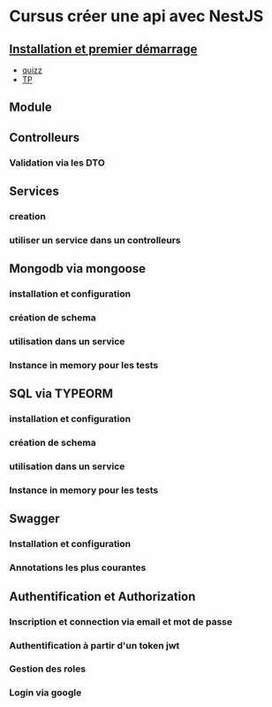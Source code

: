 # Cursus créer une api avec NestJS


## [Installation et premier démarrage](./1-installation/1-installation.md)
- [quizz](./1-installation/quizz.md)
- [TP](./1-installation/TP.md)

## Module

## Controlleurs
### Validation via les DTO

## Services
### creation
### utiliser un service dans un controlleurs

## Mongodb via mongoose
### installation et configuration
### création de schema
### utilisation dans un service
### Instance in memory pour les tests

## SQL via TYPEORM
### installation et configuration
### création de schema
### utilisation dans un service
### Instance in memory pour les tests

## Swagger
### Installation et configuration
### Annotations les plus courantes

## Authentification et Authorization
### Inscription et connection via email et mot de passe
### Authentification à partir d'un token jwt
### Gestion des roles
### Login via google
